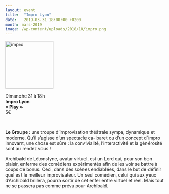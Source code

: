 ```yaml
---
layout: event
title:  "Impro Lyon"
date:   2019-03-31 18:00:00 +0200
month: mars-2019
image: /wp-content/uploads/2018/10/impro.png
---
```

<img class=" size-thumbnail wp-image-5651 alignleft" src="http://localhost/wpagendarts/wp-content/uploads/2018/10/impro.png?w=150" alt="impro" width="150" height="149" srcset="http://localhost/wpagendarts/wp-content/uploads/2018/10/impro.png 542w, http://localhost/wpagendarts/wp-content/uploads/2018/10/impro-300x298.png 300w, http://localhost/wpagendarts/wp-content/uploads/2018/10/impro-150x150.png 150w" sizes="(max-width: 150px) 100vw, 150px" />

Dimanche 31 à 18h  
**Impro Lyon  
« Play »**  
5€

&nbsp;

**Le Groupe :** une troupe d’improvisation théâtrale sympa, dynamique et moderne. Qu’il s’agisse d’un spectacle ca- baret ou d’un concept d’impro innovant, une chose est sûre : la convivialité, l’interactivité et la générosité sont au rendez vous !

Archibald de Létonsfyne, avatar virtuel, est un Lord qui, pour son bon plaisir, enferme des comédiens expérimentés afin de les voir se battre à coups de bonus. Ceci, dans des scènes endiablées, dans le but de définir quel est le meilleur improvisateur. Un seul comédien, celui qui aux yeux d’Archibald brillera, pourra sortir de cet enfer entre virtuel et réel. Mais tout ne se passera pas comme prévu pour Archibald.